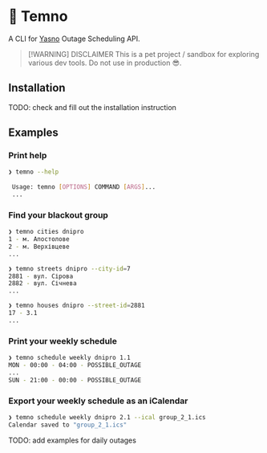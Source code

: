 # 🔦 Temno

A CLI for [Yasno](https://yasno.com.ua) Outage Scheduling API.

> [!WARNING] DISCLAIMER
> This is a pet project / sandbox for exploring various dev tools. Do not use in production 😎.


## Installation

TODO: check and fill out the installation instruction

## Examples

### Print help
```sh
❯ temno --help
                                                                      
 Usage: temno [OPTIONS] COMMAND [ARGS]...                             
 ...
```

### Find your blackout group
```sh
❯ temno cities dnipro 
1 - м. Апостолове
2 - м. Верхівцеве
...

❯ temno streets dnipro --city-id=7
2881 - вул. Сірова
2882 - вул. Січнева
...

❯ temno houses dnipro --street-id=2881     
17 - 3.1
...
```

### Print your weekly schedule
```sh
❯ temno schedule weekly dnipro 1.1
MON - 00:00 - 04:00 - POSSIBLE_OUTAGE
...
SUN - 21:00 - 00:00 - POSSIBLE_OUTAGE
```

### Export your weekly schedule as an iCalendar
```sh
❯ temno schedule weekly dnipro 2.1 --ical group_2_1.ics
Calendar saved to "group_2_1.ics"
```

TODO: add examples for daily outages